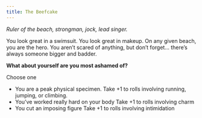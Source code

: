 ```yaml
---
title: The Beefcake
---
```


_Ruler of the beach, strongman, jock, lead singer._

You look great in a swimsuit. You look great in makeup. On any given beach, you are the hero. You aren’t scared of anything, but don’t forget… there’s always someone bigger and badder.

**What about yourself are you most ashamed of?**

Choose one

- You are a peak physical specimen. Take +1 to rolls involving running, jumping, or climbing.
- You’ve worked really hard on your body Take +1 to rolls involving charm
- You cut an imposing figure Take +1 to rolls involving intimidation
